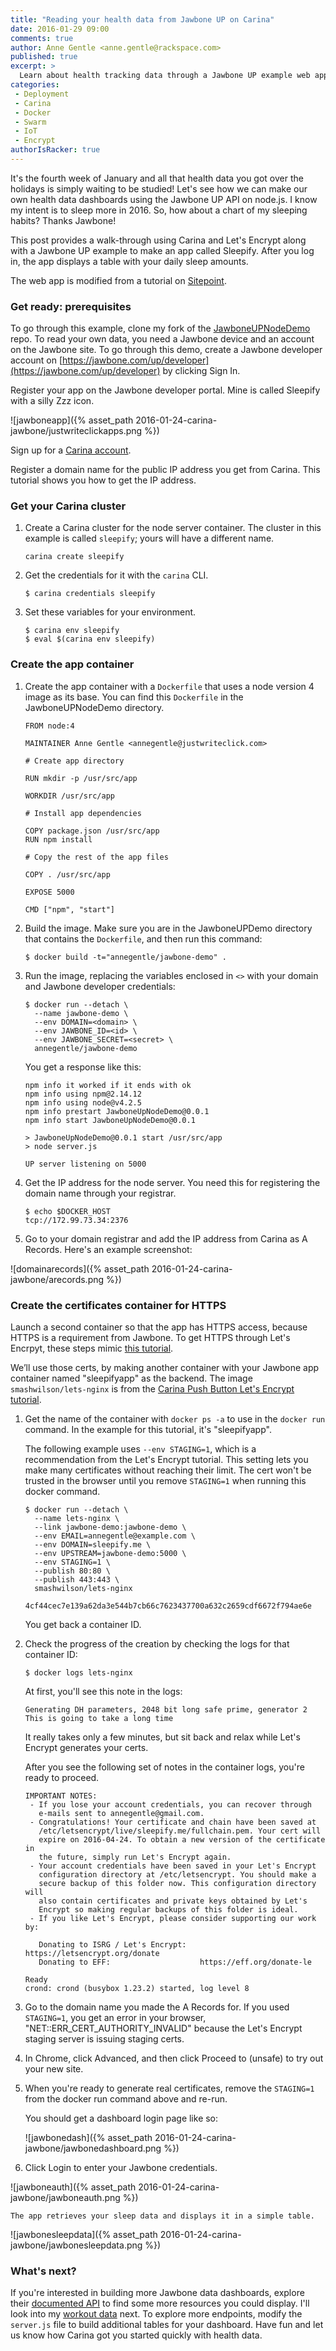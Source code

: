 ```yaml
---
title: "Reading your health data from Jawbone UP on Carina"
date: 2016-01-29 09:00
comments: true
author: Anne Gentle <anne.gentle@rackspace.com>
published: true
excerpt: >
  Learn about health tracking data through a Jawbone UP example web application, then build and deploy that application to HTTPS on Carina using Let's Encrypt.
categories:
 - Deployment
 - Carina
 - Docker
 - Swarm
 - IoT
 - Encrypt
authorIsRacker: true
---
```



It's the fourth week of January and all that health data you got over the holidays is simply waiting to be studied! Let's see how we can make our own health data dashboards using the Jawbone UP API on node.js. I know my intent is to sleep more in 2016. So, how about a chart of my sleeping habits? Thanks Jawbone!

This post provides a walk-through using Carina and Let's Encrypt along with a Jawbone UP example to make an app called Sleepify. After you log in, the app displays a table with your daily sleep amounts.

The web app is modified from a tutorial on [Sitepoint](http://www.sitepoint.com/connecting-jawbone-up-api-node-js/).

### Get ready: prerequisites

To go through this example, clone my fork of the [JawboneUPNodeDemo](https://github.com/annegentle/JawboneUPNodeDemo) repo. To read your own data, you need a Jawbone device and an account on the Jawbone site. To go through this demo, create a Jawbone developer account on [https://jawbone.com/up/developer](https://jawbone.com/up/developer) by clicking Sign In.

Register your app on the Jawbone developer portal. Mine is called Sleepify with a silly Zzz icon.

![jawboneapp]({% asset_path 2016-01-24-carina-jawbone/justwriteclickapps.png %})

Sign up for a [Carina account](https://getcarina.com).

Register a domain name for the public IP address you get from Carina. This tutorial shows you how to get the IP address.

### Get your Carina cluster

1. Create a Carina cluster for the node server container. The cluster in this example is called `sleepify`; yours will have a different name.

    ```
    carina create sleepify
    ```

1. Get the credentials for it with the `carina` CLI.

    ```
    $ carina credentials sleepify
    ```

1. Set these variables for your environment.

    ```
    $ carina env sleepify
    $ eval $(carina env sleepify)
    ```

### Create the app container

1. Create the app container with a `Dockerfile` that uses a node version 4 image as its base. You can find this `Dockerfile` in the JawboneUPNodeDemo directory.

    ```
    FROM node:4

    MAINTAINER Anne Gentle <annegentle@justwriteclick.com>

    # Create app directory

    RUN mkdir -p /usr/src/app

    WORKDIR /usr/src/app

    # Install app dependencies

    COPY package.json /usr/src/app
    RUN npm install

    # Copy the rest of the app files

    COPY . /usr/src/app

    EXPOSE 5000

    CMD ["npm", "start"]

    ```

1. Build the image. Make sure you are in the JawboneUPDemo directory that contains the `Dockerfile`, and then run this command:

    ```
    $ docker build -t="annegentle/jawbone-demo" .
    ```

1. Run the image, replacing the variables enclosed in `<>` with your domain and Jawbone developer credentials:

    ```
    $ docker run --detach \
      --name jawbone-demo \
      --env DOMAIN=<domain> \
      --env JAWBONE_ID=<id> \
      --env JAWBONE_SECRET=<secret> \
      annegentle/jawbone-demo
    ```
    You get a response like this:
    ```
    npm info it worked if it ends with ok
    npm info using npm@2.14.12
    npm info using node@v4.2.5
    npm info prestart JawboneUpNodeDemo@0.0.1
    npm info start JawboneUpNodeDemo@0.0.1

    > JawboneUpNodeDemo@0.0.1 start /usr/src/app
    > node server.js

    UP server listening on 5000
    ```

1. Get the IP address for the node server. You need this for registering the domain name through your registrar. 

    ```
    $ echo $DOCKER_HOST
    tcp://172.99.73.34:2376
    ```

1. Go to your domain registrar and add the IP address from Carina as A Records. Here's an example screenshot:

![domainarecords]({% asset_path 2016-01-24-carina-jawbone/arecords.png %})

### Create the certificates container for HTTPS

Launch a second container so that the app has HTTPS access, because HTTPS is a requirement from Jawbone. To get HTTPS through Let's Encrpyt, these steps mimic [this tutorial](https://getcarina.com/blog/push-button-lets-encrypt/).

We’ll use those certs, by making another container with your Jawbone app container named "sleepifyapp" as the backend. The image `smashwilson/lets-nginx` is from the [Carina Push Button Let's Encrypt tutorial](https://getcarina.com/blog/push-button-lets-encrypt/).

1. Get the name of the container with `docker ps -a` to use in the `docker run` command. In the example for this tutorial, it's "sleepifyapp". 

    The following example uses `--env STAGING=1`, which is a recommendation from the Let's Encrypt tutorial. This setting lets you make many certificates without reaching their limit. The cert won't be trusted in the browser until you remove `STAGING=1` when running this docker command.

    ```
    $ docker run --detach \
      --name lets-nginx \
      --link jawbone-demo:jawbone-demo \
      --env EMAIL=annegentle@example.com \
      --env DOMAIN=sleepify.me \
      --env UPSTREAM=jawbone-demo:5000 \
      --env STAGING=1 \
      --publish 80:80 \
      --publish 443:443 \
      smashwilson/lets-nginx

    4cf44cec7e139a62da3e544b7cb66c7623437700a632c2659cdf6672f794ae6e
    ```

    You get back a container ID. 

1. Check the progress of the creation by checking the logs for that container ID:

    ```
    $ docker logs lets-nginx
    ```

    At first, you'll see this note in the logs:

    ```
    Generating DH parameters, 2048 bit long safe prime, generator 2
    This is going to take a long time
    ```

    It really takes only a few minutes, but sit back and relax while Let's Encrypt generates your certs.

    After you see the following set of notes in the container logs, you're ready to proceed.

    ```
    IMPORTANT NOTES:
     - If you lose your account credentials, you can recover through
       e-mails sent to annegentle@gmail.com.
     - Congratulations! Your certificate and chain have been saved at
       /etc/letsencrypt/live/sleepify.me/fullchain.pem. Your cert will
       expire on 2016-04-24. To obtain a new version of the certificate in
       the future, simply run Let's Encrypt again.
     - Your account credentials have been saved in your Let's Encrypt
       configuration directory at /etc/letsencrypt. You should make a
       secure backup of this folder now. This configuration directory will
       also contain certificates and private keys obtained by Let's
       Encrypt so making regular backups of this folder is ideal.
     - If you like Let's Encrypt, please consider supporting our work by:

       Donating to ISRG / Let's Encrypt:   https://letsencrypt.org/donate
       Donating to EFF:                    https://eff.org/donate-le

    Ready
    crond: crond (busybox 1.23.2) started, log level 8
    ```

1. Go to the domain name you made the A Records for. If you used `STAGING=1`, you get an error in your browser, "NET::ERR_CERT_AUTHORITY_INVALID" because the Let's Encrypt staging server is issuing staging certs. 

1. In Chrome, click Advanced, and then click Proceed to <domainname> (unsafe) to try out your new site. 

1. When you're ready to generate real certificates, remove the `STAGING=1` from the docker run command above and re-run.

    You should get a dashboard login page like so:

    ![jawbonedash]({% asset_path 2016-01-24-carina-jawbone/jawbonedashboard.png %})

1. Click Login to enter your Jawbone credentials. 

![jawboneauth]({% asset_path 2016-01-24-carina-jawbone/jawboneauth.png %})

    The app retrieves your sleep data and displays it in a simple table.

![jawbonesleepdata]({% asset_path 2016-01-24-carina-jawbone/jawbonesleepdata.png %})

### What's next?

If you're interested in building more Jawbone data dashboards, explore their [documented API](https://jawbone.com/up/developer/) to find some more resources you could display. I'll look into my [workout data](https://jawbone.com/up/developer/endpoints) next. To explore more endpoints, modify the `server.js` file to build additional tables for your dashboard. Have fun and let us know how Carina got you started quickly with health data.

